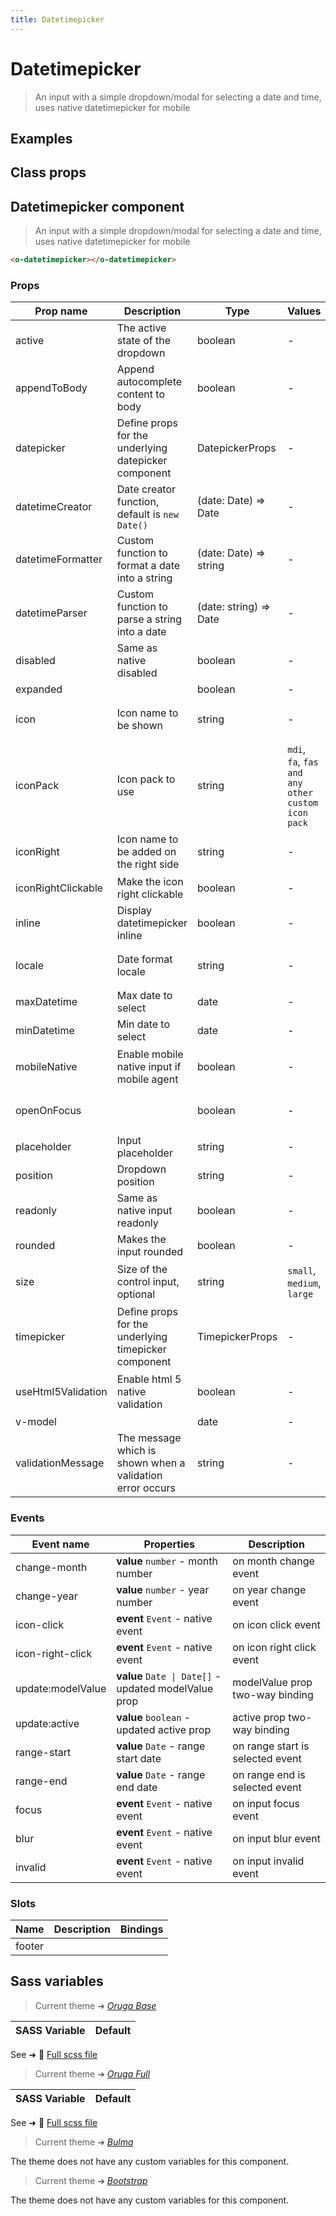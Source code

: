 ```yaml
---
title: Datetimepicker
---
```


# Datetimepicker

<div class="vp-doc">

> An input with a simple dropdown/modal for selecting a date and time, uses native datetimepicker for mobile

<Carbon />
</div>

<div class="vp-example">

## Examples

<example-datetimepicker />

</div>
<div class="vp-example">

## Class props

<inspector-datetimepicker-viewer />

</div>

<div class="vp-doc">

## Datetimepicker component

> An input with a simple dropdown/modal for selecting a date and time, uses native datetimepicker for mobile

```html
<o-datetimepicker></o-datetimepicker>
```

### Props

| Prop name          | Description                                               | Type                      | Values                                            | Default                                                                                                                                                                            |
| ------------------ | --------------------------------------------------------- | ------------------------- | ------------------------------------------------- | ---------------------------------------------------------------------------------------------------------------------------------------------------------------------------------- |
| active             | The active state of the dropdown                          | boolean                   | -                                                 | <code style='white-space: nowrap; padding: 0;'>false</code>                                                                                                                        |
| appendToBody       | Append autocomplete content to body                       | boolean                   | -                                                 | <div><small>From <b>config</b>:</small></div><code style='white-space: nowrap; padding: 0;'>datepicker: {<br>&nbsp;&nbsp;appendToBody: false<br>}</code>                           |
| datepicker         | Define props for the underlying datepicker component      | DatepickerProps           | -                                                 |                                                                                                                                                                                    |
| datetimeCreator    | Date creator function, default is `new Date()`            | (date: Date) =&gt; Date   | -                                                 | <div><small>From <b>config</b>:</small></div><code style='white-space: nowrap; padding: 0;'>datetimepicker: {<br>&nbsp;&nbsp;datetimeCreator: (d: Date) => new Date(d)<br>}</code> |
| datetimeFormatter  | Custom function to format a date into a string            | (date: Date) =&gt; string | -                                                 | <div><small>From <b>config</b>:</small></div><code style='white-space: nowrap; padding: 0;'>imepicker: {<br>&nbsp;&nbsp;dateFormatter: defaultFunction<br>}</code>                 |
| datetimeParser     | Custom function to parse a string into a date             | (date: string) =&gt; Date | -                                                 | <div><small>From <b>config</b>:</small></div><code style='white-space: nowrap; padding: 0;'>atetimepicker: {<br>&nbsp;&nbsp;dateParser: defaultFunction<br>}</code>                |
| disabled           | Same as native disabled                                   | boolean                   | -                                                 | <code style='white-space: nowrap; padding: 0;'>false</code>                                                                                                                        |
| expanded           |                                                           | boolean                   | -                                                 | <code style='white-space: nowrap; padding: 0;'>false</code>                                                                                                                        |
| icon               | Icon name to be shown                                     | string                    | -                                                 | <div><small>From <b>config</b>:</small></div><code style='white-space: nowrap; padding: 0;'>datepicker: {<br>&nbsp;&nbsp;icon: undefined<br>}</code>                               |
| iconPack           | Icon pack to use                                          | string                    | `mdi`, `fa`, `fas and any other custom icon pack` | <div><small>From <b>config</b>:</small></div><code style='white-space: nowrap; padding: 0;'>datepicker: {<br>&nbsp;&nbsp;iconPack: undefined<br>}</code>                           |
| iconRight          | Icon name to be added on the right side                   | string                    | -                                                 | <div><small>From <b>config</b>:</small></div><code style='white-space: nowrap; padding: 0;'>datepicker: {<br>&nbsp;&nbsp;iconRight: undefined<br>}</code>                          |
| iconRightClickable | Make the icon right clickable                             | boolean                   | -                                                 | <code style='white-space: nowrap; padding: 0;'>false</code>                                                                                                                        |
| inline             | Display datetimepicker inline                             | boolean                   | -                                                 | <code style='white-space: nowrap; padding: 0;'>false</code>                                                                                                                        |
| locale             | Date format locale                                        | string                    | -                                                 | <div><small>From <b>config</b>:</small></div><code style='white-space: nowrap; padding: 0;'>{<br>&nbsp;&nbsp;locale: undefined<br>}</code>                                         |
| maxDatetime        | Max date to select                                        | date                      | -                                                 |                                                                                                                                                                                    |
| minDatetime        | Min date to select                                        | date                      | -                                                 |                                                                                                                                                                                    |
| mobileNative       | Enable mobile native input if mobile agent                | boolean                   | -                                                 | <div><small>From <b>config</b>:</small></div><code style='white-space: nowrap; padding: 0;'>datepicker: {<br>&nbsp;&nbsp;mobileNative: true<br>}</code>                            |
| openOnFocus        |                                                           | boolean                   | -                                                 | <div><small>From <b>config</b>:</small></div><code style='white-space: nowrap; padding: 0;'>datetimepicker: {<br>&nbsp;&nbsp;openOnFocus: true<br>}</code>                         |
| placeholder        | Input placeholder                                         | string                    | -                                                 |                                                                                                                                                                                    |
| position           | Dropdown position                                         | string                    | -                                                 |                                                                                                                                                                                    |
| readonly           | Same as native input readonly                             | boolean                   | -                                                 | <code style='white-space: nowrap; padding: 0;'>false</code>                                                                                                                        |
| rounded            | Makes the input rounded                                   | boolean                   | -                                                 | <code style='white-space: nowrap; padding: 0;'>false</code>                                                                                                                        |
| size               | Size of the control input, optional                       | string                    | `small`, `medium`, `large`                        | <div><small>From <b>config</b>:</small></div><code style='white-space: nowrap; padding: 0;'>datetimepicker: {<br>&nbsp;&nbsp;size: undefined<br>}</code>                           |
| timepicker         | Define props for the underlying timepicker component      | TimepickerProps           | -                                                 |                                                                                                                                                                                    |
| useHtml5Validation | Enable html 5 native validation                           | boolean                   | -                                                 | <div><small>From <b>config</b>:</small></div><code style='white-space: nowrap; padding: 0;'>{<br>&nbsp;&nbsp;useHtml5Validation: true<br>}</code>                                  |
| v-model            |                                                           | date                      | -                                                 |                                                                                                                                                                                    |
| validationMessage  | The message which is shown when a validation error occurs | string                    | -                                                 |                                                                                                                                                                                    |

### Events

| Event name        | Properties                                           | Description                      |
| ----------------- | ---------------------------------------------------- | -------------------------------- |
| change-month      | **value** `number` - month number                    | on month change event            |
| change-year       | **value** `number` - year number                     | on year change event             |
| icon-click        | **event** `Event` - native event                     | on icon click event              |
| icon-right-click  | **event** `Event` - native event                     | on icon right click event        |
| update:modelValue | **value** `Date \| Date[]` - updated modelValue prop | modelValue prop two-way binding  |
| update:active     | **value** `boolean` - updated active prop            | active prop two-way binding      |
| range-start       | **value** `Date` - range start date                  | on range start is selected event |
| range-end         | **value** `Date` - range end date                    | on range end is selected event   |
| focus             | **event** `Event` - native event                     | on input focus event             |
| blur              | **event** `Event` - native event                     | on input blur event              |
| invalid           | **event** `Event` - native event                     | on input invalid event           |

### Slots

| Name   | Description | Bindings |
| ------ | ----------- | -------- |
| footer |             |          |

</div>

<div class="vp-doc">

## Sass variables

<div class="theme-orugabase">

> Current theme ➜ _[Oruga Base](https://github.com/oruga-ui/theme-oruga)_

| SASS Variable | Default |
| ------------- | ------- |

See ➜ 📄 [Full scss file](https://github.com/oruga-ui/theme-oruga/tree/main/src/assets/scss/components/_datetimepicker.scss)

</div><div class="theme-orugafull">

> Current theme ➜ _[Oruga Full](https://github.com/oruga-ui/theme-oruga)_

| SASS Variable | Default |
| ------------- | ------- |

See ➜ 📄 [Full scss file](https://github.com/oruga-ui/theme-oruga/tree/main/src/assets/scss/components/_datetimepicker.scss)

</div><div class="theme-bulma">

> Current theme ➜ _[Bulma](https://github.com/oruga-ui/theme-bulma)_

<p>The theme does not have any custom variables for this component.</p>
</div><div class="theme-bootstrap">

> Current theme ➜ _[Bootstrap](https://github.com/oruga-ui/theme-bootstrap)_

<p>The theme does not have any custom variables for this component.</p>
</div>

</div>
